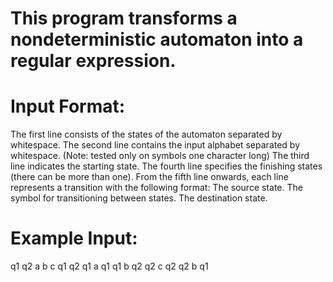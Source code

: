 # This program transforms a nondeterministic automaton into a regular expression.



# Input Format:

The first line consists of the states of the automaton separated by whitespace.
The second line contains the input alphabet separated by whitespace. (Note: tested only on symbols one character long)
The third line indicates the starting state.
The fourth line specifies the finishing states (there can be more than one).
From the fifth line onwards, each line represents a transition with the following format:
The source state.
The symbol for transitioning between states.
The destination state.



# Example Input:
q1 q2
a b c
q1
q2
q1 a q1
q1 b q2
q2 c q2
q2 b q1
